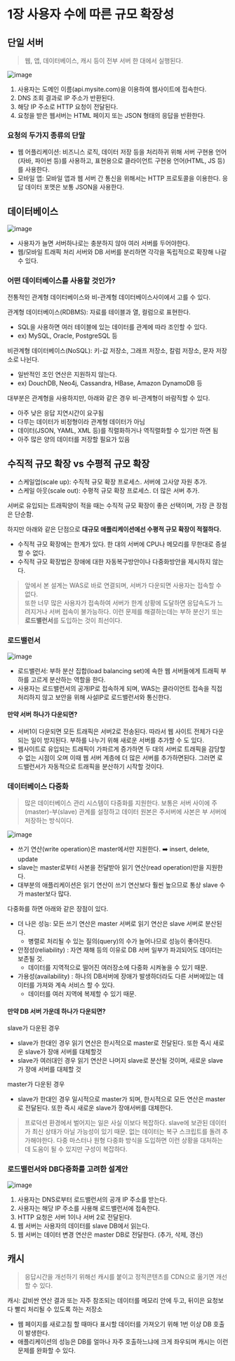 # 1장 사용자 수에 따른 규모 확장성

## 단일 서버
> 웹, 앱, 데이터베이스, 캐시 등이 전부 서버 한 대에서 실행된다.

![image](https://github.com/hoa0217/study-repo/assets/48192141/61e74f6b-e0cd-489b-ba41-7a426b00fffe)

1. 사용자는 도메인 이름(api.mysite.com)을 이용하여 웹사이트에 접속한다.
2. DNS 조회 결과로 IP 주소가 반환된다.
3. 해당 IP 주소로 HTTP 요청이 전달된다.
4. 요청을 받은 웹서버는 HTML 페이지 또는 JSON 형태의 응답을 반환한다.

### 요청의 두가지 종류의 단말
- 웹 어플리케이션: 비즈니스 로직, 데이터 저장 등을 처리하귀 위해 서버 구현용 언어(자바, 파이썬 등)를 사용하고, 표현용으로 클라이언트 구현용 언어(HTML, JS 등)를 사용한다.
- 모바일 앱: 모바일 앱과 웹 서버 간 통신을 위해서는 HTTP 프로토콜을 이용한다. 응답 데이터 포맷은 보통 JSON을 사용한다.

## 데이터베이스

![image](https://github.com/hoa0217/study-repo/assets/48192141/38362b2f-a20b-4823-bfe8-ed41f7bf7ef7)

- 사용자가 늘면 서버하나로는 충분하지 않아 여러 서버를 두어야한다.
- 웹/모바일 트래픽 처리 서버와 DB 서버를 분리하면 각각을 독립적으로 확장해 나갈 수 있다.

### 어떤 데이터베이스를 사용할 것인가?
전통적인 관계형 데이터베이스와 비-관계형 데이터베이스사이에서 고를 수 있다.

관계형 데이터베이스(RDBMS): 자료를 테이블과 열, 컬럼으로 표현한다.
- SQL을 사용하면 여러 테이블에 있는 데이터를 관계에 따라 조인할 수 있다.
- ex) MySQL, Oracle, PostgreSQL 등

비관계형 데이터베이스(NoSQL): 키-값 저장소, 그래프 저장소, 칼럼 저장소, 문자 저장소로 나뉜다.
- 일반적인 조인 연산은 지원하지 않는다.
- ex) DouchDB, Neo4j, Cassandra, HBase, Amazon DynamoDB 등

대부분은 관계형을 사용하지만, 아래와 같은 경우 비-관계형이 바람직할 수 있다.
- 아주 낮은 응답 지연시간이 요구됨
- 다루는 데이터가 비정형이라 관계형 데이터가 아님
- 데이터(JSON, YAML, XML 등)를 직렬화하거나 역직렬화할 수 있기만 하면 됨
- 아주 많은 양의 데이터를 저장할 필요가 있음

## 수직적 규모 확장 vs 수평적 규모 확장
- 스케일업(scale up): 수직적 규모 확장 프로세스. 서버에 고사양 자원 추가.
- 스케일 아웃(scale out): 수평적 규모 확장 프로세스. 더 많은 서버 추가.

서버로 유입되는 트래픽양이 적을 때는 수직적 규모 확장이 좋은 선택이며, 가장 큰 장점은 단순함.

하지만 아래와 같은 단점으로 **대규모 애플리케이션에선 수평적 규모 확장이 적절하다.**
- 수직적 규모 확장에는 한계가 있다. 한 대의 서버에 CPU나 메모리를 무한대로 증설할 수 없다.
- 수직적 규모 확장법은 장애에 대한 자동복구방안이나 다중화방안을 제시하지 않는다.

> 앞에서 본 설계는 WAS로 바로 연결되며, 서버가 다운되면 사용자는 접속할 수 없다.   
> 또한 너무 많은 사용자가 접속하여 서버가 한계 상황에 도달하면 응답속도가 느려지거나 서버 접속이 불가능하다.
> 이런 문제를 해결하는데는 부하 분산기 또는 **로드밸런서**를 도입하는 것이 최선이다.

### 로드밸런서

![image](https://github.com/hoa0217/study-repo/assets/48192141/6fa7dc31-c5c7-4e75-88b4-7200a9d069df)

- 로드밸런서: 부하 분산 집합(load balancing set)에 속한 웹 서버들에게 트래픽 부하를 고르게 분산하는 역할을 한다.
- 사용자는 로드밸런서의 공개IP로 접속하게 되며, WAS는 클라이언트 접속을 직접 처리하지 않고 보안을 위해 사설IP로 로드밸런서와 통신한다.

#### 만약 서버 하나가 다운되면?
- 서버1이 다운되면 모든 트래픽은 서버2로 전송된다. 따라서 웹 사이트 전체가 다운되는 일이 방지된다. 부하를 나누기 위해 새로운 서버를 추가할 수 도 있다.
- 웹사이트로 유입되는 트래픽이 가파르게 증가하면 두 대의 서버로 트래픽을 감당할 수 없는 시점이 오며 이때 웹 서버 계층에 더 많은 서버를 추가하면된다. 그러면 로드밸런서가 자동적으로 트래픽을 분산하기 시작할 것이다.

### 데이터베이스 다중화
> 많은 데이터베이스 관리 시스템이 다중화를 지원한다. 보통은 서버 사이에 주(master)-부(slave) 관계를 설정하고 데이터 원본은 주서버에 사본은 부 서버에 저장하는 방식이다.

![image](https://github.com/hoa0217/study-repo/assets/48192141/709c21ad-0ffe-476a-be24-a319e9a8f829)

- 쓰기 연산(write operation)은 master에서만 지원한다. ➡️ insert, delete, update 
- slave는 master로부터 사본을 전달받아 읽기 연산(read operation)만을 지원한다.
- 대부분의 애플리케이션은 읽기 연산이 쓰기 연산보다 훨씬 높으므로 통상 slave 수가 master보다 많다.

다중화를 하면 아래와 같은 장점이 있다.
- 더 나은 성능: 모든 쓰기 연산은 master 서버로 읽기 연산은 slave 서버로 분산된다.
  - 병렬로 처리될 수 있는 질의(query)의 수가 늘어나므로 성능이 좋아진다.
- 안정성(reliability) : 자연 재해 등의 이유로 DB 서버 일부가 파괴되어도 데이터는 보존될 것.
  - 데이터를 지역적으로 떨어진 여러장소에 다중화 시켜놓을 수 있기 때문.
- 가용성(availability) : 하나의 DB서버에 장애가 발생하더라도 다른 서버에있는 데이터를 가져와 계속 서비스 할 수 있다.
  - 데이터를 여러 지역에 복제할 수 있기 때문.

#### 만약 DB 서버 가운데 하나가 다운되면? 
slave가 다운된 경우
- slave가 한대인 경우 읽기 연산은 한시적으로 master로 전달된다. 또한 즉시 새로운 slave가 장애 서버를 대체할것
- slave가 여러대인 경우 읽기 연산은 나머지 slave로 분산될 것이며, 새로운 slave가 장애 서버를 대체할 것

master가 다운된 경우
- slave가 한대인 경우 일시적으로 master가 되며, 한시적으로 모든 연산은 master로 전달된다. 또한 즉시 새로운 slave가 장애서버를 대체한다.
> 프로덕션 환경에서 벌어지는 일은 사실 이보다 복잡하다. slave에 보관된 데이터가 최신 상태가 아닐 가능성이 있기 때문. 없는 데이터는 복구 스크립트를 돌려 추가해야한다.
> 다중 마스터나 원형 다중화 방식을 도입하면 이런 상황을 대처하는데 도움이 될 수 있지만 구성이 복잡하다.

### 로드밸런서와 DB다중화를 고려한 설계안

![image](https://github.com/hoa0217/study-repo/assets/48192141/58f69529-a704-4190-bac2-fb757598056c)

1. 사용자는 DNS로부터 로드밸런서의 공개 IP 주소를 받는다.
2. 사용자는 해당 IP 주소를 사용해 로드밸런서에 접속한다.
3. HTTP 요청은 서버 1이나 서버 2로 전달된다.
4. 웹 서버는 사용자의 데이터를 slave DB에서 읽는다.
5. 웹 서버는 데이터 변경 연산은 master DB로 전달한다. (추가, 삭제, 갱신)

## 캐시
> 응답시간을 개선하기 위해선 캐시를 붙이고 정적콘텐츠를 CDN으로 옮기면 개선할 수 있다.

캐시: 값비싼 연산 결과 또는 자주 참조되는 데이터를 메모리 안에 두고, 뒤이은 요청보다 빨리 처리될 수 있도록 하는 저장소
- 웹 페이지를 새로고침 할 때마다 표시할 데이터를 가져오기 위해 1번 이상 DB 호출이 발생한다.
- 애플리케이션의 성능은 DB를 얼마나 자주 호출하느냐에 크게 좌우되며 캐시는 이런 문제를 완화할 수 있다.





